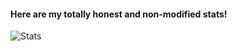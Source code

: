 #### Here are my totally honest and non-modified stats!
![Stats](https://backend.mgnet.work/pancake/stats.svg)
